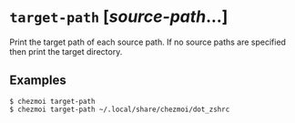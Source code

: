 # `target-path` [*source-path*...]

Print the target path of each source path. If no source paths are specified then
print the target directory.

## Examples

```console
$ chezmoi target-path
$ chezmoi target-path ~/.local/share/chezmoi/dot_zshrc
```
